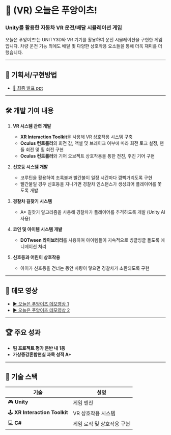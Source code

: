 # 🚗 (VR) 오늘은 푸앙이츠!
### Unity를 활용한 자동차 VR 운전/배달 시뮬레이션 게임

오늘은 푸앙이츠!는 UNITY3D와 VR 기기를 활용하여 운전 시뮬레이션을 구현한 게임입니다. 
차량 운전 기능 외에도 배달 및 다양한 상호작용 요소들을 통해 더욱 재미를 더했습니다.

---

## 📑 기획서/구현방법
- [📂 최종 발표 ppt](./finalppt.pdf)

---

## 🛠️ 개발 기여 내용
1. **VR 시스템 관련 개발**  
   - **XR Interaction Toolkit**을 사용해 VR 상호작용 시스템 구축
   - **Oculus 컨트롤러**의 회전 값, 액셀 및 브레이크 여부에 따라 회전 토크 설정, 핸들 회전 및 휠 회전 구현
   - **Oculus 컨트롤러**와 기어 오브젝트 상호작용을 통한 전진, 후진 기어 구현

2. **신호등 시스템 개발**  
   - 코루틴을 활용하여 초록불과 빨간불이 일정 시간마다 깜빡거리도록 구현
   - 빨간불일 경우 신호등을 지나가면 경찰차 인스턴스가 생성되어 플레이어를 쫓도록 개발

3. **경찰차 길찾기 시스템**  
   - A* 길찾기 알고리즘을 사용해 경찰차가 플레이어를 추격하도록 개발 (Unity AI 사용)

4. **코인 및 아이템 시스템 개발**  
   - **DOTween 라이브러리**를 사용하여 아이템들이 지속적으로 빙글빙글 돌도록 애니메이션 처리

5. **신호등과 어린이 상호작용**  
   - 아이가 신호등을 건너는 동안 차량이 닿으면 경찰차가 소환되도록 구현

---

## 🎥 데모 영상
- [▶️ 오늘은 푸앙이츠 데모영상 1](https://youtu.be/govIxYUxGzc)
- [▶️ 오늘은 푸앙이츠 데모영상 2](https://youtu.be/HecVDcLQ2VU)

---

## 🏆 주요 성과
- **팀 프로젝트 평가 분반 내 1등**  
- **가상증강혼합현실 과목 성적 A+**

---

## 🧰 기술 스택
| **기술**                          | **설명**                           |
| --------------------------------- | --------------------------------- |
| 🎮 **Unity**                      | 게임 엔진                           |
| 🕹️ **XR Interaction Toolkit**     | VR 상호작용 시스템                   |
| 💻 **C#**                          | 게임 로직 및 상호작용 구현            |
